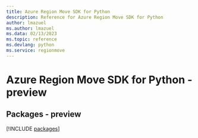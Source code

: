 ```yaml
---
title: Azure Region Move SDK for Python
description: Reference for Azure Region Move SDK for Python
author: lmazuel
ms.author: lmazuel
ms.data: 02/13/2023
ms.topic: reference
ms.devlang: python
ms.service: regionmove
---
```

# Azure Region Move SDK for Python - preview
## Packages - preview
[!INCLUDE [packages](region-move-index.md)]